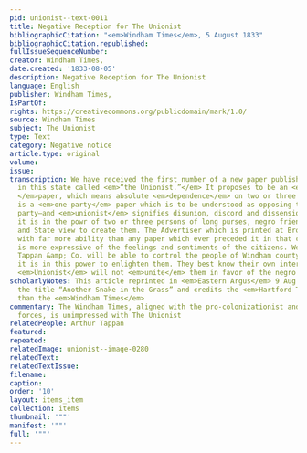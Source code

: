 ```yaml
---
pid: unionist--text-0011
title: Negative Reception for The Unionist
bibliographicCitation: "<em>Windham Times</em>, 5 August 1833"
bibliographicCitation.republished: 
fullIssueSequenceNumber: 
creator: Windham Times,
date.created: '1833-08-05'
description: Negative Reception for The Unionist
language: English
publisher: Windham Times,
IsPartOf: 
rights: https://creativecommons.org/publicdomain/mark/1.0/
source: Windham Times
subject: The Unionist
type: Text
category: Negative notice
article.type: original
volume: 
issue: 
transcription: We have received the first number of a new paper published at Brooklyn
  in this state called <em>“the Unionist.”</em> It proposes to be an <em>independent
  </em>paper, which means absolute <em>dependence</em> on two or three individuals—it
  is a <em>one-party</em> paper which is to be understood as opposing the democratic
  party—and <em>unionist</em> signifies disunion, discord and dissension, provided
  it is in the powr of two or three persons of long purses, negro friendship and church
  and State view to create them. The Advertiser which is printed at Brooklyn is conducted
  with far more ability than any paper which ever preceded it in that county, and
  is more expressive of the feelings and sentiments of the citizens. We doubt whether
  Tappan &amp; Co. will be able to control the people of Windham county, or whether
  it is in this power to enlighten them. They best know their own interest, and the
  <em>Unionist</em> will not <em>unite</em> them in favor of the negro school.
scholarlyNotes: This article reprinted in <em>Eastern Argus</em> 9 Aug 1833, with
  the title “Another Snake in the Grass” and credits the <em>Hartford Times</em> rather
  than the <em>Windham Times</em>
commentary: The Windham Times, aligned with the pro-colonizationist and Jacksonian
  forces, is unimpressed with The Unionist
relatedPeople: Arthur Tappan
featured: 
repeated: 
relatedImage: unionist--image-0280
relatedText: 
relatedTextIssue: 
filename: 
caption: 
order: '10'
layout: items_item
collection: items
thumbnail: '""'
manifest: '""'
full: '""'
---
```

